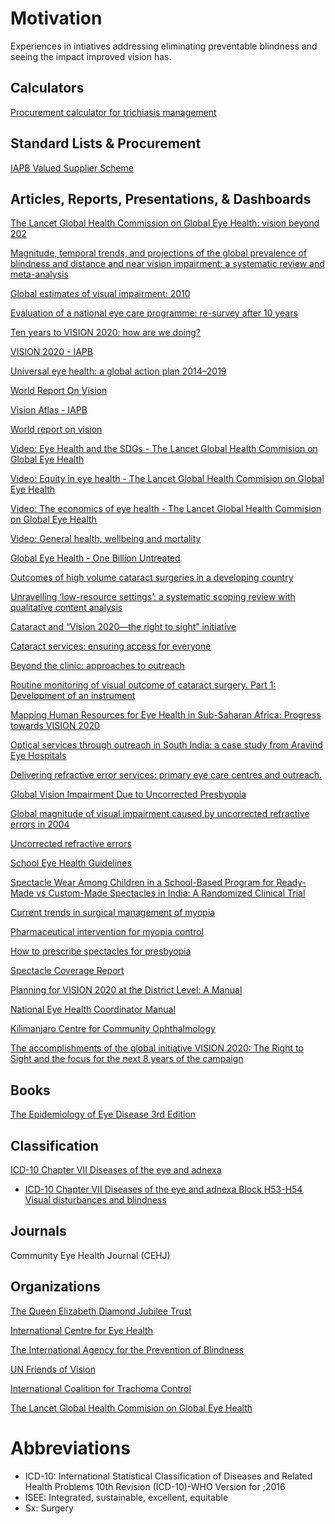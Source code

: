 # Motivation
Experiences in intiatives addressing eliminating preventable blindness and seeing the impact improved vision has.

## Calculators
[Procurement calculator for trichiasis management](https://www.trachomacoalition.org/resources/procurement-calculator-trichiasis-management)

## Standard Lists & Procurement
[IAPB Valued Supplier Scheme](https://valuedsupplier.iapb.org/)

## Articles, Reports, Presentations, & Dashboards
[The Lancet Global Health Commission on Global Eye Health: vision beyond 202](https://www.thelancet.com/journals/langlo/article/PIIS2214-109X(20)30488-5/fulltext)

[Magnitude, temporal trends, and projections of the global prevalence of blindness and distance and near vision impairment: a systematic review and meta-analysis](https://www.thelancet.com/journals/langlo/article/PIIS2214-109X(17)30293-0/fulltext)

[Global estimates of visual impairment: 2010](https://pubmed.ncbi.nlm.nih.gov/22133988/)

[Evaluation of a national eye care programme: re-survey after 10 years](https://bjo.bmj.com/content/84/9/948)

[Ten years to VISION 2020: how are we doing?](https://www.ncbi.nlm.nih.gov/pmc/articles/PMC3033617/)

[VISION 2020 - IAPB](https://www.iapb.org/about/history/vision-2020/)

[Universal eye health: a global action plan 2014–2019](https://www.who.int/publications/i/item/universal-eye-health-a-global-action-plan-2014-2019)

[World Report On Vision](https://www.iapb.org/advocate/eye-health-and-universal-health-coverage/world-report-on-vision/)

[Vision Atlas - IAPB](https://www.iapb.org/learn/vision-atlas/)

[World report on vision](https://www.who.int/publications/i/item/9789241516570)

[Video: Eye Health and the SDGs - The Lancet Global Health Commision on Global Eye Health](https://globaleyehealthcommission.org/commentary/video-eye-health-and-the-sdgs)

[Video: Equity in eye health - The Lancet Global Health Commision on Global Eye Health](https://globaleyehealthcommission.org/commentary/video-equality-in-eye-health/)

[Video: The economics of eye health - The Lancet Global Health Commision on Global Eye Health](https://globaleyehealthcommission.org/commentary/video-the-economics-of-eye-health/)

[Video: General health, wellbeing and mortality](https://globaleyehealthcommission.org/commentary/video-general-health-wellbeing-and-mortality/)

[Global Eye Health - One Billion Untreated](https://www.youtube.com/watch?v=5jgRMTyCG_M)

[Outcomes of high volume cataract surgeries in a developing country](https://www.ncbi.nlm.nih.gov/pmc/articles/PMC1772816/)

[Unravelling ‘low-resource settings’: a systematic scoping review with qualitative content analysis](https://gh.bmj.com/content/6/6/e005190)

[Cataract and “Vision 2020—the right to sight” initiative](https://bjo.bmj.com/content/85/6/635)

[Cataract services: ensuring access for everyone](https://www.ncbi.nlm.nih.gov/pmc/articles/PMC4069773/)

[Beyond the clinic: approaches to outreach](https://www.ncbi.nlm.nih.gov/pmc/articles/PMC1705639/)

[Routine monitoring of visual outcome of cataract surgery. Part 1: Development of an instrument](https://bjo.bmj.com/content/89/1/45)

[Mapping Human Resources for Eye Health in Sub-Saharan Africa: Progress towards VISION 2020](https://www.iapb.org/learn/resources/mapping-human-resources-for-eye-health-in-sub-saharan-africa-progress-towards-vision-2020/)

[Optical services through outreach in South India: a case study from Aravind Eye Hospitals](https://www.ncbi.nlm.nih.gov/pmc/articles/PMC1705643/)

[Delivering refractive error services: primary eye care centres and outreach.](https://www.cehjournal.org/wp-content/uploads/download/ceh_20_63_042.pdf)

[Global Vision Impairment Due to Uncorrected Presbyopia](https://jamanetwork.com/journals/jamaophthalmology/fullarticle/420914)

[Global magnitude of visual impairment caused by uncorrected refractive errors in 2004](https://www.who.int/bulletin/volumes/86/1/07-041210.pdf)

[Uncorrected refractive errors](https://journals.lww.com/ijo/Fulltext/2012/60050/Uncorrected_refractive_errors.18.aspx)

[School Eye Health Guidelines](https://www.iapb.org/learn/resources/school-eye-health-guidelines/)

[Spectacle Wear Among Children in a School-Based Program for Ready-Made vs Custom-Made Spectacles in India: A Randomized Clinical Trial](https://jamanetwork.com/journals/jamaophthalmology/fullarticle/2618257)

[Current trends in surgical management of myopia](https://www.ncbi.nlm.nih.gov/pmc/articles/PMC6688407)

[Pharmaceutical intervention for myopia control](https://www.ncbi.nlm.nih.gov/pmc/articles/PMC3023964/)

[How to prescribe spectacles for presbyopia](https://www.ncbi.nlm.nih.gov/pmc/articles/PMC1705655/)

[Spectacle Coverage Report](https://www.iapb.org/learn/resources/spectacle-coverage-report/)

[Planning for VISION 2020 at the District Level: A Manual](https://www.iapb.org/learn/resources/planning-for-vision-2020-at-the-district-level-a-manual/)

[National Eye Health Coordinator Manual](https://www.iapb.org/learn/resources/national-eye-health-coordinator-manual/)

[Kilimanjaro Centre for Community Ophthalmology](https://www.kcco.net/resources/manuals-reports/)

[The accomplishments of the global initiative VISION 2020: The Right to Sight and the focus for the next 8 years of the campaign](https://www.ncbi.nlm.nih.gov/pmc/articles/PMC3491262/?report=classic)




## Books
[The Epidemiology of Eye Disease 3rd Edition](https://www.worldscientific.com/worldscibooks/10.1142/p742)

## Classification
[ICD-10 Chapter VII Diseases of the eye and adnexa](https://icd.who.int/browse10/2016/en#/VII)
- [ICD-10 Chapter VII Diseases of the eye and adnexa Block H53-H54 Visual disturbances and blindness](https://icd.who.int/browse10/2016/en#/H53-H54)

## Journals
Community Eye Health Journal (CEHJ)

## Organizations
[The Queen Elizabeth Diamond Jubilee Trust](https://www.jubileetribute.org/)

[International Centre for Eye Health](https://iceh.lshtm.ac.uk/)

[The International Agency for the Prevention of Blindness](https://www.iapb.org/)

[UN Friends of Vision](https://www.iapb.org/advocate/eye-health-and-sdgs/un-friends-of-vision)

[International Coalition for Trachoma Control](https://www.trachomacoalition.org/)

[The Lancet Global Health Commision on Global Eye Health](https://globaleyehealthcommission.org/)



# Abbreviations
- ICD-10: International Statistical Classification of Diseases and Related Health Problems 10th Revision (ICD-10)-WHO Version for ;2016
- ISEE: Integrated, sustainable, excellent, equitable 
- Sx: Surgery